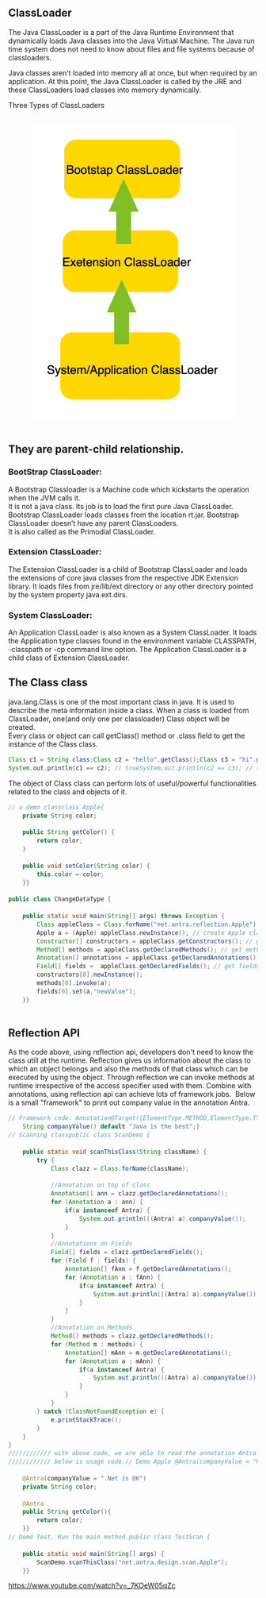 ## ClassLoader
The Java ClassLoader is a part of the Java Runtime Environment that dynamically loads Java classes into the Java Virtual Machine. The Java run time system does not need to know about files and file systems because of classloaders.  

Java classes aren’t loaded into memory all at once, but when required by an application. At this point, the Java ClassLoader is called by the JRE and these ClassLoaders load classes into memory dynamically.  

Three Types of ClassLoaders

<br>
<div align="center">
    <img src="https://github.com/shenkaidong/Core-Java-Basic/blob/master/note/java/13%20-%20JVM%20-%20Classloader%20&%20Reflection%20API/pic/Assignment_13_1.png">
</div>
<br>


## They are parent-child relationship.  
### BootStrap ClassLoader: 
A Bootstrap Classloader is a Machine code which kickstarts the operation when the JVM calls it.  
It is not a java class. Its job is to load the first pure Java ClassLoader. Bootstrap ClassLoader loads classes from the location rt.jar. Bootstrap ClassLoader doesn’t have any parent ClassLoaders.  
It is also called as the Primodial ClassLoader.   

### Extension ClassLoader: 
The Extension ClassLoader is a child of Bootstrap ClassLoader and loads the extensions of core java classes from the respective JDK Extension library. It loads files from jre/lib/ext directory or any other directory pointed by the system property java.ext.dirs.  

### System ClassLoader: 
An Application ClassLoader is also known as a System ClassLoader. 
It loads the Application type classes found in the environment variable CLASSPATH, -classpath or -cp command line option. The Application ClassLoader is a child class of Extension ClassLoader.  

## The Class class
java.lang.Class is one of the most important class in java. It is used to describe the meta information inside a class. When a class is loaded from ClassLoader, one(and only one per classloader) Class object will be created.  
Every class or object can call getClass() method or .class field to get the instance of the Class class. 

```java
Class c1 = String.class;Class c2 = "hello".getClass();Class c3 = "hi".getClass();  
System.out.println(c1 == c2); // trueSystem.out.println(c2 == c3); // true, becuase they all get the same Class object from the classloader.  
```

The object of Class class can perform lots of useful/powerful functionalities related to the class and objects of it.

```java
// a demo classclass Apple{
    private String color;

    public String getColor() {
        return color;
    }

    public void setColor(String color) {
        this.color = color;
    }}

public class ChangeDataType {

    public static void main(String[] args) throws Exception {
        Class appleClass = Class.forName("net.antra.reflection.Apple"); // Load the class without create object from Apple class
        Apple a = (Apple) appleClass.newInstance(); // create Apple class using Class.
        Constructor[] constructors = appleClass.getConstructors(); // get constructors.
        Method[] methods = appleClass.getDeclaredMethods(); // get methods
        Annotation[] annotations = appleClass.getDeclaredAnnotations(); // get annotations
        Field[] fields =  appleClass.getDeclaredFields(); // get fields// During the runtime, all the members inside a class is visible to ClassLoader.// By using Reflection API.// All the methods and field can be called. Even for those who are private.
        constructors[0].newInstance();
        methods[0].invoke(a);
        fields[0].set(a,"newValue");
    }}
    
```

## Reflection API

As the code above, using reflection api, developers don't need to know the class utill at the runtime. Reflection gives us information about the class to which an object belongs and also the methods of that class which can be executed by using the object. Through reflection we can invoke methods at runtime irrespective of the access specifier used with them.
Combine with annotations, using reflection api can achieve lots of framework jobs. 
Below is a small "framework" to print out company value in the annotation Antra.

```java
// Framework code: Annotation@Target({ElementType.METHOD,ElementType.TYPE,ElementType.FIELD})@Retention(RetentionPolicy.RUNTIME)public @interface Antra {
    String companyValue() default "Java is the best";}
// Scanning classpublic class ScanDemo {

    public static void scanThisClass(String className) {
        try {
            Class clazz = Class.forName(className);
                        
            //Annotation on top of class
            Annotation[] ann = clazz.getDeclaredAnnotations();
            for (Annotation a : ann) {
                if(a instanceof Antra) {
                    System.out.println(((Antra) a).companyValue());
                }
            }
            //Annotations on Fields
            Field[] fields = clazz.getDeclaredFields();
            for (Field f : fields) {
                Annotation[] fAnn = f.getDeclaredAnnotations();
                for (Annotation a : fAnn) {
                    if(a instanceof Antra) {
                        System.out.println(((Antra) a).companyValue());
                    }
                }
            }
            //Annotation on Methods
            Method[] methods = clazz.getDeclaredMethods();
            for (Method m : methods) {
                Annotation[] mAnn = m.getDeclaredAnnotations();           
                for (Annotation a : mAnn) {
                    if(a instanceof Antra) {
                        System.out.println(((Antra) a).companyValue());
                    }
                }
            }
        } catch (ClassNotFoundException e) {
            e.printStackTrace();
        }
    }
}
//////////// with above code, we are able to read the annotation Antra from any class.
//////////// below is usage code.// Demo Apple @Antra(companyValue = "hqweqwei")public class Apple {

    @Antra(companyValue = ".Net is OK")
    private String color;

    @Antra
    public String getColor(){
        return color;
    }}
// Demo Test. Run the main method.public class TestScan {

    public static void main(String[] args) {
        ScanDemo.scanThisClass("net.antra.design.scan.Apple");
    }}
```

https://www.youtube.com/watch?v=_7KOeW05qZc
